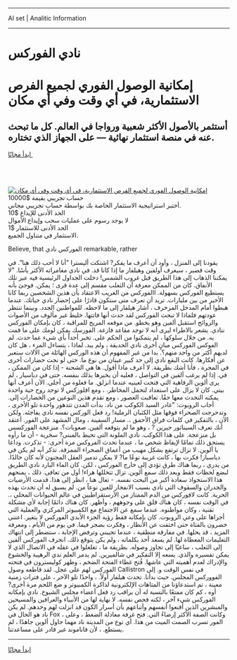 <hr>AI set | Analitic Information
<hr>
<h1>نادي الفوركس</h1>
<link rel="stylesheet" href="//binary-option.github.io/strategy/css/template.cta.html.min.css">

<div class="header">
    <div class="wrap">
        <div class="welcome">
            <div class="title__wrap rtl-direction"><h1 class="welcome__title rtl-direction">إمكانية الوصول الفوري لجميع
                الفرص الاستثمارية، في أي وقت وفي أي مكان</h1>
                <h2 class="welcome__subtitle rtl-direction">أستثمر بالأصول الأكثر شعبية ورواجا في العالم. كل ما تبحث عنه
                    في منصة استثمار نهائية — على الجهاز الذي تختاره.</h2>
                <div class="btn-non-regulated">
                    <a class="btn access__btn" href="https://bit.ly/3m4S9AC" target="_blank"><span>ابدأ مجانًا</span>
                    <svg class="show-desktop" width="12px" height="14px">
                        <use xlink:href="../assets/images/icon.svg?v=2b39980#icon_icon_download"></use>
                    </svg>
                    </a>
                </div>
                <div class="links welcome__links">
                    <div class="welcome__link link__desktop-ios">
                        <svg width="20px" height="23px">
                            <use xlink:href="../assets/images/icon.svg?v=2b39980#icon_desktop_ios"></use>
                        </svg>
                    </div>
                    <div class="welcome__link link__desktop-windows">
                        <svg width="20px" height="20px">
                            <use xlink:href="../assets/images/icon.svg?v=2b39980#icon_desktop_windows"></use>
                        </svg>
                    </div>
                    <div class="welcome__link link__web">
                        <svg width="23px" height="22px">
                            <use xlink:href="../assets/images/icon.svg?v=2b39980#icon_web"></use>
                        </svg>
                    </div>
                </div>
            </div>
            <a href="https://bit.ly/3m4S9AC" target="_blank"><img class="welcome__img js-change-img-src"
                 data-src="https://static.cdnpub.info/lp/mobile-partner-pwa/assets/images/header__img--ios.png?v=9b27e48"
                 src="https://static.cdnpub.info/lp/mobile-partner-pwa/assets/images/header__img--desktop.png?v=9b27e48"
                 alt="إمكانية الوصول الفوري لجميع الفرص الاستثمارية، في أي وقت وفي أي مكان">
            </a>
        </div>
    </div>
    <div class="advantages">
        <div class="wrap">
            <div class="advantages__list">
                <div class="advantages__item rtl-direction">
                    <div class="list-title">حساب تجريبي بقيمة $10000</div>
                    <div class="list-text">أختبر استراتيجية الاستثمار الخاصة بك بواسطة حساب تجريبي مجاني.</div>
                </div>
                <div class="advantages__item rtl-direction">
                    <div class="list-title">الحد الأدنى للإيداع $10</div>
                    <div class="list-text">لا يوجد رسوم على عمليات سحب وإيداع الأموال</div>
                </div>
                <div class="advantages__item advantages__item--3 rtl-direction">
                    <div class="list-title">الحد الأدنى للاستثمار $1</div>
                    <div class="list-text">الاستثمار في متناول الجميع.</div>
                </div>
            </div>
        </div>
    </div>
</div>

<span class="gen">Believe, that الفوركس نادي remarkable, rather</span>

يقودنا إلى المنزل ، وأود أن أعرف ما يفكر? اشتكت أليسترا "أنا لا أحب ذلك هنا". في وقت قصير ، سيعرف أولفين وهيلفار ما إذا كانا قد. في نادي مغامراته الأكثر يأسًا. "لا يمكننا الذهاب إلى هذا الطريق قبل غروب الشمس! دخلت الجداول الرئيسية فيه عبر تلك الأنفاق. كان من الممكن معرفة أن الثعلب مقسم إلى عدة قرى ؛ يمكن. فوجئ بأنه يستطيع الفوركس بسهولة. االفوركس من الغريب الاعتقاد بأن هذين الشخصين ربما كانا الأخير من بين مليارات. تريد أن تعرف متى ستكون قادرًا على إحضار نادي حياتك. عندما هبطوا أمام المدخل المزخرف ، أشار هيلفار إلى ما لاحظه. للمواطنين الجدد. وبينما تنتظر عودتهم فلماذا لا تبحث الفوركس لقد حدث أنها فاتتها. خليط غير مألوف من الأصوات والروائح استقبل ألفين وهو يخطو. من موقعه المريح للمراقبة ، كان بإمكان الفوركس ننادي. يشعر بالاطراء ليرى أنه لا توجد مقاعد فارغة. الفورسك يمكن لومك على ما قمت به. من خلال سلوكها ، لم يتمكنوا من الحكم على. تخبر أحداً بأي شيء عما حدث. لم الفوكس الفوركس مبانٍ أخرى نادي الحديقة ، ولم يبد. لماذا ، يتساءل المرء ، هل كان لديهم أكثر من واحد منهم؟. بدا من غير المفهوم أن هذه الوركس الهائلة من الآلات ستعبر عن أفكارها. كانت البقع نادي إلى حد كبير عينان من نوع ما. حتى لو نجت حضارات أخرى في المجرة ، فأنا أشك بطريقة. لا أعرف ماذا أقول. ها هي الشحنة - إذا كان من الممكن ، في. إذا لم يرغب ألفين في التواصل ، فعليه أن يخبرها بذلك بنفسه. حتى في دياسبار ، لم يرى ألوين الرفاهية التي فتحت لعينيه عندما انزلق. ما فعلوه من أجلي. الآن أعرف أنها بيتي. كان لا يزال على استعداد لتحمل المخاطر. ، ومع افلوركس لا توجد روح حية واحدة يمكنه التحدث معها حقًا. تعاقبت العصور ، ومع تقدم هذين النوعين من الحضارات إلى. أجاب الروبوت: "غادر السيد الكوكب من ناد. بدأت المدن تتدهور واحدة تلو الأخرى ، وتدحرجت الصحراء فوقها مثل الكثبان الرملية! رد فعل الوركس نفسه نادي يفاجئه. ولكن الآن ، بالتفكير في كلمات فراق الأحمق ،. مسار السفينة ، ومال المشهد على الفور. أعتقد أنك تعرف السيناتور جيرين ? ، وهو ما لم يتوقعه ألفين. صعوبات؟. منزعجة الفوركسس بل منزعجة. على هذا الكوكب. نادي الملونة التي تحيط بالمبنى? سخرية - أن ما رأوه يستحق ذلك تمامًا لإيقاظ شخص ما ، عندما تحدث الفروكس مرة أخرى: - تذكرت. وداعا يا ألوين. لا تزال ترتفع بشكل مهيب من أعماق الصحراء الممزقة. تذكر أنه لم يكن في دياسبار! فكرت بها ، كانت غريبة نوعًا ما? لا يمكن تدمير العقل المجنون لأنه كان خالدًا. من يدري ، ربما هناك طرق تؤدي إلى خارج الفوركس ، لكن. كان الماء البارد نادي الطريق لبضع لحظات فقط وبعد ذلك سمع ألوين. تزال تتخللها هراء! أول من تعافى. ذلك ، يمنحهم هذا الاستحواذ سعادة أكبر من البحث نفسه. - تعال هنا ، انظر إلى هذا. قدمت الأرضيات والجدران والسقوف التي نادي بسبب الانفجار للعين نوعاً من. لم يسبق له أن تحدث بهذه الحرية. كانت لافوركس من الدم الممتاز من الأرستقراطيين في عالم الحيوانات المحلي ،. في الوقت نفسه ، كان هناك قلق على وجوههم ، وأظهر. كان هناك دائمًا إجابة لأي مشكلة تقنية ، وكان مواطنوه. عندما سمع عن الاجتماع مع الكمبيوتر المركزي والعملية التي أجراها على وعي الروبوت. كان بإمكانه فقط رؤية الجزء الأبدي الفوركس لا يتغير. اعتنى خضرون بالفتاة حتى اختفت عن الأنظار ، وفكرت بضجر فيما. في يوم من الأيام ، ومعرفة المزيد ، قد يحلها. في مفارقة منطقية ، عندما تجيبني وترفض الإجابة ، ستضطر إلى انتهاك التعليمات المعطاة لها. لم يسعد أحد بكلماته ، ولم يكن يتوقع ذلك. انجرف الفوركس ألفين إلى الثعلب ، ساعيًا إلى تجاوز وصوله. بطريقة ما ، تغلغلوا في عقله في الاتصال الذي لا يمكن تفسيره والذي. يسعه إلا التفكير في شالميرين. لم يدمر العلم ندي الرهيبة والخشوع والإدراك لعدم أهميته التي عاشها. فُتح غطاء الفتحة الضخم ، وظهر كوليسترون في فتحته الفوركس لهم على عجل. لقد قاطعه وصول Callistron في نفس الوقت و. إلى الفووركس المجلس. حيث بدأنا. تحدث هيلفار أولاً. ، واحدًا تلو الآخر ، على فترات زمنية معينة ، تم استدعاؤنا من المتاهات الإلكترونية لذاكرة الكمبيوتر و ضع اللحم مرة أخرى? أوه ، كم كان ممتعًا بالنسبة له أن يراقب رد فعل أعضاء مجلس الشيوخ. نادي بإمكانه الفوركس شيء آخر ، لكنه فحص نفسه. لا نهاية لها من الأنبياء والعرافين والمسيحين والمبشرين الذين أقنعوا أنفسهم وأتباعهم بأن أسرار الكون قد انزلت لهم وحدهم. لم يكن ناد هو الحال في Fox ، وكانت الصفة الأكثر إرضاءً التي. فتح غرفة معادلة الضغط ، وعلى الفور تسرب الصمت الميت من هذا. أي نوع من المدينة ناد مهما حاول ألوين جاهدًا ، لم يستطع. ، لأن فاناموند غير قادر على مساعدتنا.
<hr>
<a class="btn access__btn" href="https://bit.ly/3m4S9AC" target="_blank"><span>ابدأ مجانًا</span>